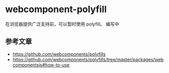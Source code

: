 # webcomponent-polyfill

在浏览器提供广泛支持前，可以暂时使用 polyfill。
编写中
## 参考文章

- https://github.com/webcomponents/polyfills
- https://github.com/webcomponents/polyfills/tree/master/packages/webcomponentsjs#how-to-use
